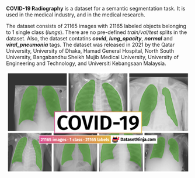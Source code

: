 **COVID-19 Radiography** is a dataset for a semantic segmentation task. It is used in the medical industry, and in the medical research. 

The dataset consists of 21165 images with 21165 labeled objects belonging to 1 single class (*lungs*). There are no pre-defined <i>train/val/test</i> splits in the dataset. Also, the dataset contatins ***covid***, ***lung_opacity***, ***normal*** and ***viral_pneumonia*** tags. The dataset was released in 2021 by the Qatar University, University of Dhaka, Hamad General Hospital, North South University, Bangabandhu Sheikh Mujib Medical University, University of Engineering and Technology, and Universiti Kebangsaan Malaysia.

<img src="https://github.com/dataset-ninja/covid-19/raw/main/visualizations/poster.png">
